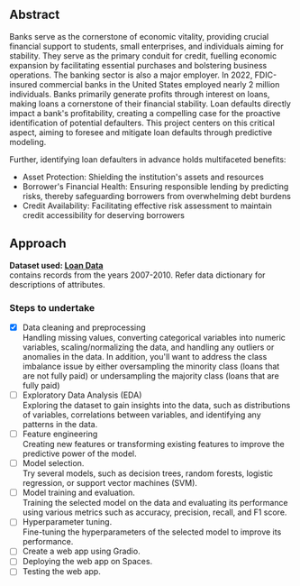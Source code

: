 ## Abstract
Banks serve as the cornerstone of economic vitality, providing crucial financial support to students, small enterprises, and individuals aiming for stability. They serve as the primary conduit for credit, fuelling economic expansion by facilitating essential purchases and bolstering business operations. The banking sector is also a major employer. In 2022, FDIC-insured commercial banks in the United States employed nearly 2 million individuals. Banks primarily generate profits through interest on loans, making loans a cornerstone of their financial stability. Loan defaults directly impact a bank's profitability, creating a compelling case for the proactive identification of potential defaulters. This project centers on this critical aspect, aiming to foresee and mitigate loan defaults through predictive modeling.

Further, identifying loan defaulters in advance holds multifaceted benefits:

- Asset Protection: Shielding the institution's assets and resources
- Borrower's Financial Health: Ensuring responsible lending by predicting risks, thereby safeguarding borrowers from overwhelming debt burdens
- Credit Availability: Facilitating effective risk assessment to maintain credit accessibility for deserving borrowers

## Approach
**Dataset used: [Loan Data](https://www.kaggle.com/datasets/itssuru/loan-data/)**  
contains records from the years 2007-2010. Refer data dictionary for descriptions of attributes. 

### Steps to undertake
- [x] Data cleaning and preprocessing  
Handling missing values, converting categorical variables into numeric variables, scaling/normalizing the data, and handling any outliers or anomalies in the data. In addition, you'll want to address the class imbalance issue by either oversampling the minority class (loans that are not fully paid) or undersampling the majority class (loans that are fully paid)  
- [ ] Exploratory Data Analysis (EDA)  
Exploring the dataset to gain insights into the data, such as distributions of variables, correlations between variables, and identifying any patterns in the data.  
- [ ] Feature engineering  
Creating new features or transforming existing features to improve the predictive power of the model.  
- [ ] Model selection.  
Try several models, such as decision trees, random forests, logistic regression, or support vector machines (SVM).  
- [ ] Model training and evaluation.  
Training the selected model on the data and evaluating its performance using various metrics such as accuracy, precision, recall, and F1 score.  
- [ ] Hyperparameter tuning.  
Fine-tuning the hyperparameters of the selected model to improve its performance.   
- [ ] Create a web app using Gradio.  
- [ ] Deploying the web app on Spaces.  
- [ ] Testing the web app.  
